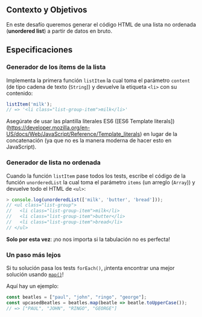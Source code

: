 ## Contexto y Objetivos

En este desafío queremos generar el código HTML de una lista no ordenada (**unordered list**) a partir de datos en bruto.

## Especificaciones

### Generador de los ítems de la lista

Implementa la primera función `listItem` la cual toma el parámetro `content` (de tipo cadena de texto (`String`)) y devuelve la etiqueta `<li>` con su contenido:

```js
listItem('milk');
// => '<li class="list-group-item">milk</li>'
```

Asegúrate de usar las plantilla literales ES6 ([ES6 Template literals])(https://developer.mozilla.org/en-US/docs/Web/JavaScript/Reference/Template_literals) en lugar de la concatenación (ya que no es la manera moderna de hacer esto en JavaScript).

### Generador de lista no ordenada

Cuando la función `listItem` pase todos los tests, escribe el código de la función `unorderedList` la cual toma el parámetro `items` (un arreglo (`Array`)) y devuelve todo el HTML de `<ul>`:

```js
> console.log(unorderedList(['milk', 'butter', 'bread']));
// <ul class="list-group">
//   <li class="list-group-item">milk</li>
//   <li class="list-group-item">butter</li>
//   <li class="list-group-item">bread</li>
// </ul>
```

**Solo por esta vez**: ¡no nos importa si la tabulación no es perfecta!


### Un paso más lejos

Si tu solución pasa los tests `forEach()`, ¡intenta encontrar una mejor solución usando [`map()`](https://developer.mozilla.org/en-US/docs/Web/JavaScript/Reference/Global_Objects/Array/map)!

Aquí hay un ejemplo:

```js
const beatles = ["paul", "john", "ringo", "george"];
const upcasedBeatles = beatles.map(beatle => beatle.toUpperCase());
// => ["PAUL", "JOHN", "RINGO", "GEORGE"]
```

